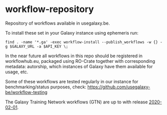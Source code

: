 # workflow-repository
Repository of workflows available in usegalaxy.be.

To install these set in your Galaxy instance using ephemeris run:
```
find . -name '*.ga' -exec workflow-install --publish_workflows -w {} -g $GALAXY_URL -a $API_KEY \;
```
In the near future all workflows in this repo should be registered in workflowhub.eu, packaged using RO-Crate together with corresponding metadata: autorship, which instances of Galaxy have them available for usage, etc.

Some of these workflows are tested regularly in our instance for benchmarking/status purposes, check: https://github.com/usegalaxy-be/workflow-testing

The Galaxy Training Network workflows (GTN) are up to with release [2020-02-01](https://github.com/galaxyproject/training-material/releases/tag/2020-04-01).
